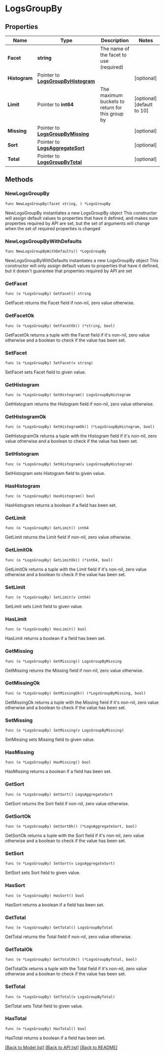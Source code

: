 # LogsGroupBy

## Properties

Name | Type | Description | Notes
------------ | ------------- | ------------- | -------------
**Facet** | **string** | The name of the facet to use (required) | 
**Histogram** | Pointer to [**LogsGroupByHistogram**](LogsGroupBy_histogram.md) |  | [optional] 
**Limit** | Pointer to **int64** | The maximum buckets to return for this group by | [optional] [default to 10]
**Missing** | Pointer to [**LogsGroupByMissing**](LogsGroupByMissing.md) |  | [optional] 
**Sort** | Pointer to [**LogsAggregateSort**](LogsAggregateSort.md) |  | [optional] 
**Total** | Pointer to [**LogsGroupByTotal**](LogsGroupByTotal.md) |  | [optional] 

## Methods

### NewLogsGroupBy

`func NewLogsGroupBy(facet string, ) *LogsGroupBy`

NewLogsGroupBy instantiates a new LogsGroupBy object
This constructor will assign default values to properties that have it defined,
and makes sure properties required by API are set, but the set of arguments
will change when the set of required properties is changed

### NewLogsGroupByWithDefaults

`func NewLogsGroupByWithDefaults() *LogsGroupBy`

NewLogsGroupByWithDefaults instantiates a new LogsGroupBy object
This constructor will only assign default values to properties that have it defined,
but it doesn't guarantee that properties required by API are set

### GetFacet

`func (o *LogsGroupBy) GetFacet() string`

GetFacet returns the Facet field if non-nil, zero value otherwise.

### GetFacetOk

`func (o *LogsGroupBy) GetFacetOk() (*string, bool)`

GetFacetOk returns a tuple with the Facet field if it's non-nil, zero value otherwise
and a boolean to check if the value has been set.

### SetFacet

`func (o *LogsGroupBy) SetFacet(v string)`

SetFacet sets Facet field to given value.


### GetHistogram

`func (o *LogsGroupBy) GetHistogram() LogsGroupByHistogram`

GetHistogram returns the Histogram field if non-nil, zero value otherwise.

### GetHistogramOk

`func (o *LogsGroupBy) GetHistogramOk() (*LogsGroupByHistogram, bool)`

GetHistogramOk returns a tuple with the Histogram field if it's non-nil, zero value otherwise
and a boolean to check if the value has been set.

### SetHistogram

`func (o *LogsGroupBy) SetHistogram(v LogsGroupByHistogram)`

SetHistogram sets Histogram field to given value.

### HasHistogram

`func (o *LogsGroupBy) HasHistogram() bool`

HasHistogram returns a boolean if a field has been set.

### GetLimit

`func (o *LogsGroupBy) GetLimit() int64`

GetLimit returns the Limit field if non-nil, zero value otherwise.

### GetLimitOk

`func (o *LogsGroupBy) GetLimitOk() (*int64, bool)`

GetLimitOk returns a tuple with the Limit field if it's non-nil, zero value otherwise
and a boolean to check if the value has been set.

### SetLimit

`func (o *LogsGroupBy) SetLimit(v int64)`

SetLimit sets Limit field to given value.

### HasLimit

`func (o *LogsGroupBy) HasLimit() bool`

HasLimit returns a boolean if a field has been set.

### GetMissing

`func (o *LogsGroupBy) GetMissing() LogsGroupByMissing`

GetMissing returns the Missing field if non-nil, zero value otherwise.

### GetMissingOk

`func (o *LogsGroupBy) GetMissingOk() (*LogsGroupByMissing, bool)`

GetMissingOk returns a tuple with the Missing field if it's non-nil, zero value otherwise
and a boolean to check if the value has been set.

### SetMissing

`func (o *LogsGroupBy) SetMissing(v LogsGroupByMissing)`

SetMissing sets Missing field to given value.

### HasMissing

`func (o *LogsGroupBy) HasMissing() bool`

HasMissing returns a boolean if a field has been set.

### GetSort

`func (o *LogsGroupBy) GetSort() LogsAggregateSort`

GetSort returns the Sort field if non-nil, zero value otherwise.

### GetSortOk

`func (o *LogsGroupBy) GetSortOk() (*LogsAggregateSort, bool)`

GetSortOk returns a tuple with the Sort field if it's non-nil, zero value otherwise
and a boolean to check if the value has been set.

### SetSort

`func (o *LogsGroupBy) SetSort(v LogsAggregateSort)`

SetSort sets Sort field to given value.

### HasSort

`func (o *LogsGroupBy) HasSort() bool`

HasSort returns a boolean if a field has been set.

### GetTotal

`func (o *LogsGroupBy) GetTotal() LogsGroupByTotal`

GetTotal returns the Total field if non-nil, zero value otherwise.

### GetTotalOk

`func (o *LogsGroupBy) GetTotalOk() (*LogsGroupByTotal, bool)`

GetTotalOk returns a tuple with the Total field if it's non-nil, zero value otherwise
and a boolean to check if the value has been set.

### SetTotal

`func (o *LogsGroupBy) SetTotal(v LogsGroupByTotal)`

SetTotal sets Total field to given value.

### HasTotal

`func (o *LogsGroupBy) HasTotal() bool`

HasTotal returns a boolean if a field has been set.


[[Back to Model list]](../README.md#documentation-for-models) [[Back to API list]](../README.md#documentation-for-api-endpoints) [[Back to README]](../README.md)


